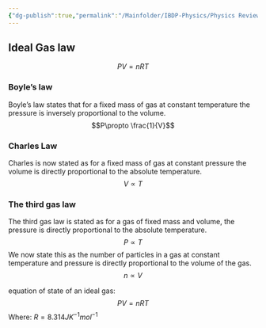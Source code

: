 ```yaml
---
{"dg-publish":true,"permalink":"/Mainfolder/IBDP-Physics/Physics Review/Topics/Modelling a gas/"}
---
```


## Ideal Gas law
$$PV=nRT$$
### Boyle’s law
Boyle’s law states that for a fixed mass of gas at constant temperature the pressure is inversely proportional to the volume.
$$P\propto \frac{1}{V}$$
### Charles Law
Charles is now stated as for a fixed mass of gas at constant pressure the volume is directly proportional to the absolute temperature.
$$V\propto T$$
### The third gas law
The third gas law is stated as for a gas of fixed mass and volume, the pressure is directly proportional to the absolute temperature.
$$P\propto T$$
We now state this as the number of particles in a gas at constant temperature and pressure is directly proportional to the volume of the gas.
$$n\propto V$$

equation of state of an ideal gas:
$$PV=nRT$$
Where:
$R=8.314JK^{-1}mol^{-1}$ 

